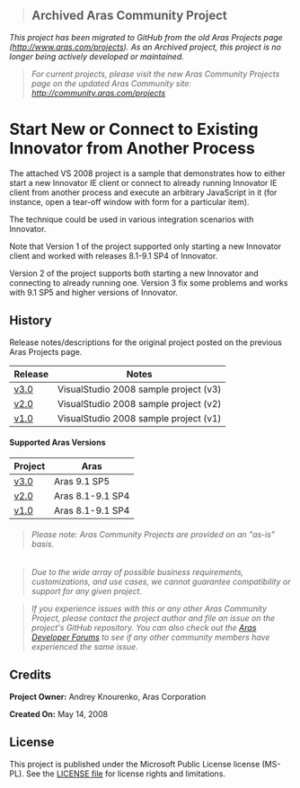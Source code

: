 >## Archived Aras Community Project
*This project has been migrated to GitHub from the old Aras Projects page (http://www.aras.com/projects). As an Archived project, this project is no longer being actively developed or maintained.*

>*For current projects, please visit the new Aras Community Projects page on the updated Aras Community site: http://community.aras.com/projects*

# Start New or Connect to Existing Innovator from Another Process

The attached VS 2008 project is a sample that demonstrates how to either start a new Innovator IE client or connect to already running Innovator IE client from another process and execute an arbitrary JavaScript in it (for instance, open a tear-off window with form for a particular item).

The technique could be used in various integration scenarios with Innovator.

Note that Version 1 of the project supported only starting a new Innovator client and worked with releases 8.1-9.1 SP4 of Innovator.

Version 2 of the project supports both starting a new Innovator and connecting to already running one. Version 3 fix some problems and works with 9.1 SP5 and higher versions of Innovator.

## History

Release notes/descriptions for the original project posted on the previous Aras Projects page.

Release | Notes
--------|--------
[v3.0](https://github.com/ArasLabs/connect-to-innovator-proc/releases/tag/v3.0) | VisualStudio 2008 sample project (v3)
[v2.0](https://github.com/ArasLabs/connect-to-innovator-proc/releases/tag/v2.0) | VisualStudio 2008 sample project (v2)
[v1.0](https://github.com/ArasLabs/connect-to-innovator-proc/releases/tag/v1.0) | VisualStudio 2008 sample project (v1)

#### Supported Aras Versions

Project | Aras
--------|------
[v3.0](https://github.com/ArasLabs/connect-to-innovator-proc/releases/tag/v3.0) | Aras 9.1 SP5
[v2.0](https://github.com/ArasLabs/connect-to-innovator-proc/releases/tag/v2.0) | Aras 8.1-9.1 SP4
[v1.0](https://github.com/ArasLabs/connect-to-innovator-proc/releases/tag/v1.0) | Aras 8.1-9.1 SP4

> ###### *Please note: Aras Community Projects are provided on an "as-is" basis.*

>*Due to the wide array of possible business requirements, customizations, and use cases, we cannot guarantee compatibility or support for any given project.*

>*If you experience issues with this or any other Aras Community Project, please contact the project author and file an issue on the project's GitHub repository. You can also check out the [Aras Developer Forums](http://community.aras.com/forums/) to see if any other community members have experienced the same issue.*

## Credits

**Project Owner:** Andrey Knourenko, Aras Corporation

**Created On:** May 14, 2008

## License

This project is published under the Microsoft Public License license (MS-PL). See the [LICENSE file](./LICENSE.md) for license rights and limitations.
